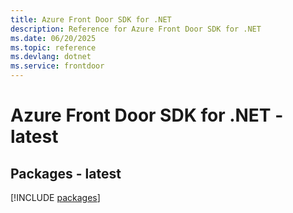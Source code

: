 ```yaml
---
title: Azure Front Door SDK for .NET
description: Reference for Azure Front Door SDK for .NET
ms.date: 06/20/2025
ms.topic: reference
ms.devlang: dotnet
ms.service: frontdoor
---
```

# Azure Front Door SDK for .NET - latest
## Packages - latest
[!INCLUDE [packages](front-door-index.md)]